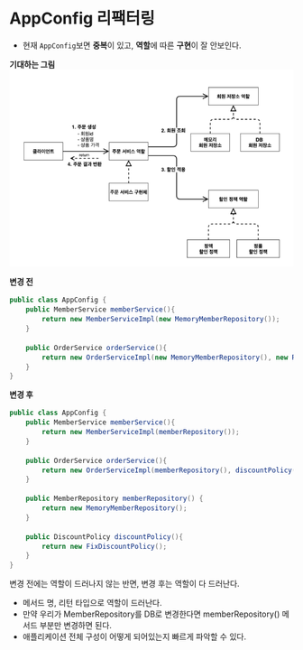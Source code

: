 # AppConfig 리팩터링
* 현재 `AppConfig`보면 **중복**이 있고, **역할**에 따른 **구현**이 잘 안보인다.

**기대하는 그림**
![](./img/기대하는%20그림.png)

**변경 전**
```java
public class AppConfig {
    public MemberService memberService(){
        return new MemberServiceImpl(new MemoryMemberRepository());
    }

    public OrderService orderService(){
        return new OrderServiceImpl(new MemoryMemberRepository(), new RateDiscountPolicy());
    }
}
```

**변경 후**
```java
public class AppConfig {
    public MemberService memberService(){
        return new MemberServiceImpl(memberRepository());
    }

    public OrderService orderService(){
        return new OrderServiceImpl(memberRepository(), discountPolicy());
    }

    public MemberRepository memberRepository() {
        return new MemoryMemberRepository();
    }

    public DiscountPolicy discountPolicy(){
        return new FixDiscountPolicy();
    }
}
```

변경 전에는 역할이 드러나지 않는 반면, 변경 후는 역할이 다 드러난다.
* 메서드 명, 리턴 타입으로 역할이 드러난다.
* 만약 우리가 MemberRepository를 DB로 변경한다면 memberRepository() 메서드 부분만 변경하면 된다.
* 애플리케이션 전체 구성이 어떻게 되어있는지 빠르게 파악할 수 있다.